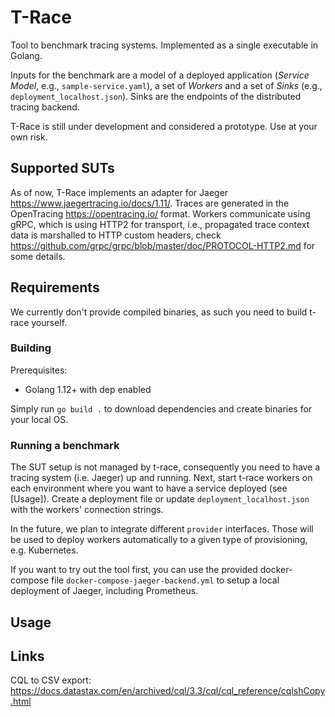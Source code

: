 # T-Race

Tool to benchmark tracing systems. Implemented as a single executable in Golang.

Inputs for the benchmark are a model of a deployed application (_Service Model_, e.g., `sample-service.yaml`), a set of _Workers_ and a set of _Sinks_ (e.g., `deployment_localhost.json`). Sinks are the endpoints of the distributed tracing backend.

T-Race is still under development and considered a prototype. Use at your own risk.

## Supported SUTs
As of now, T-Race implements an adapter for Jaeger https://www.jaegertracing.io/docs/1.11/. Traces are generated in the OpenTracing https://opentracing.io/ format. Workers communicate using gRPC, which is using HTTP2 for transport, i.e., propagated trace context data is marshalled to HTTP custom headers, check https://github.com/grpc/grpc/blob/master/doc/PROTOCOL-HTTP2.md for some details.

## Requirements
We currently don't provide compiled binaries, as such you need to build t-race yourself.

### Building
Prerequisites:
* Golang 1.12+ with dep enabled

Simply run `go build .` to download dependencies and create binaries for your local OS.

### Running a benchmark
The SUT setup is not managed by t-race, consequently you need to have a tracing system (i.e. Jaeger) up and running. Next, start t-race workers on each environment where you want to have a service deployed (see [Usage]). Create a deployment file or update `deployment_localhost.json`
with the workers' connection strings.

In the future, we plan to integrate different `provider` interfaces. Those will be used to deploy workers automatically to a given type of
provisioning, e.g. Kubernetes.

If you want to try out the tool first, you can use the provided docker-compose file `docker-compose-jaeger-backend.yml` to setup a local
deployment of Jaeger, including Prometheus.

## Usage

## Links

CQL to CSV export:
https://docs.datastax.com/en/archived/cql/3.3/cql/cql_reference/cqlshCopy.html